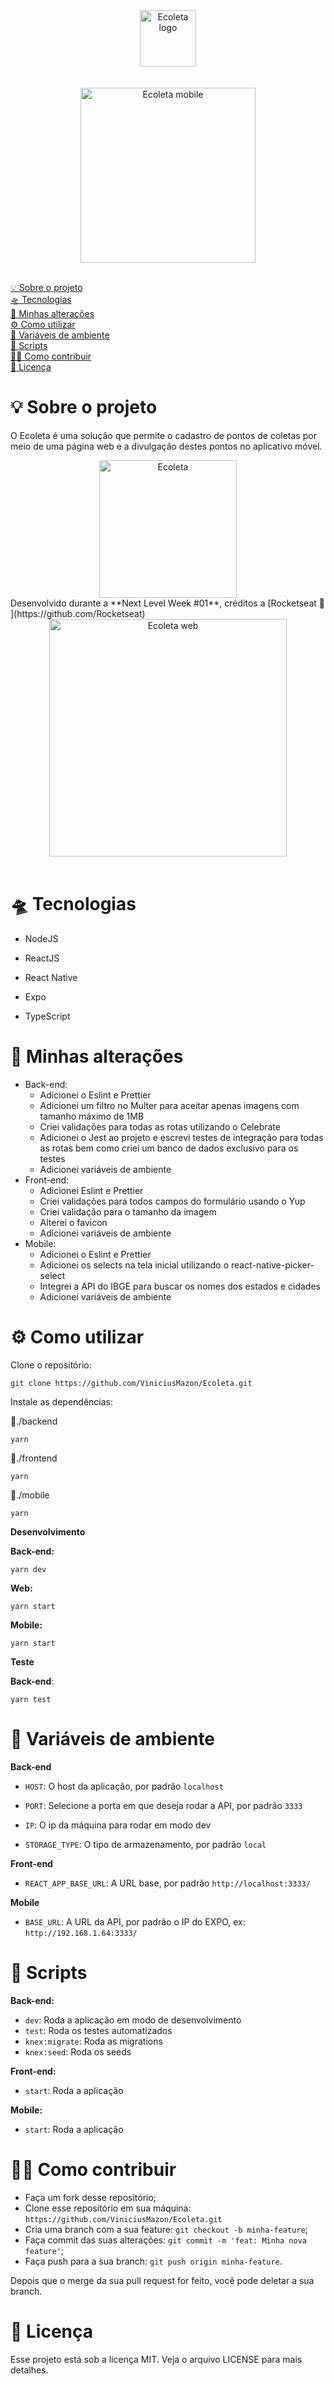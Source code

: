<div align="center">
	<img src="readme/logo.svg" alt="Ecoleta logo" height="90">
</div>
<br/>
<br/>
<div align="center">
  <img src="readme/mobile.gif" alt="Ecoleta mobile" height="280">
  <br/>
  <br/>
</div>




<p>
  <a href="#-sobre-o-projeto">💡 Sobre o projeto</a>
  <br/>
  <a href="#-tecnologias">🛸 Tecnologias</a>
   <br/>
  <a href="#-minhas-alterações">🧪 Minhas alterações</a>
   <br/>
  <a href="#-como-utilizar">⚙️ Como utilizar</a>
   <br/>
  <a href="#-variáveis-de-ambiente">🧩 Variáveis de ambiente</a>
   <br/>
  <a href="#-scripts">🤖 Scripts</a>
   <br/>
  <a href="#-como-contribuir">🖖🏻 Como contribuir</a>
   <br/>
  <a href="#-licença">📝 Licença</a>
</p>




# 💡 Sobre o projeto



O Ecoleta é uma solução que permite o cadastro de pontos de coletas por meio de uma página web e a divulgação destes pontos no aplicativo móvel.

<div align="center">
	<img src="readme/home-background.svg" alt="Ecoleta" height="220">
</div>
Desenvolvido durante a **Next Level Week #01**, créditos a [Rocketseat 🚀
](https://github.com/Rocketseat)

<div align="center">
  <img src="readme/web.gif" alt="Ecoleta web" height="380">
  </br>
  </br>
</div>


# 🛸 Tecnologias

* NodeJS

* ReactJS

* React Native

* Expo

* TypeScript

  

# 🧪 Minhas alterações

- Back-end:
  - Adicionei o Eslint e Prettier
  - Adicionei um filtro no Multer para aceitar apenas imagens com tamanho máximo de 1MB
  - Criei validações para todas as rotas utilizando o Celebrate
  - Adicionei o Jest ao projeto e escrevi testes de integração para todas as rotas bem como criei um banco de dados exclusivo para os testes
  - Adicionei variáveis de ambiente
- Front-end:
  - Adicionei Eslint e Prettier
  - Criei validações para todos campos do formulário usando o Yup
  - Criei validação para o tamanho da imagem
  - Alterei o favicon
  - Adicionei variáveis de ambiente
- Mobile:
  - Adicionei o Eslint e Prettier
  - Adicionei os selects na tela inicial utilizando o react-native-picker-select
  - Integrei a API do IBGE para buscar os nomes dos estados e cidades
  - Adicionei variáveis de ambiente




# ⚙️ Como utilizar

Clone o repositório:

```
git clone https://github.com/ViniciusMazon/Ecoleta.git
```

Instale as dependências:

📁./backend

```
yarn
```
📁./frontend

```
yarn
```
📁./mobile

```
yarn
```



**Desenvolvimento**

**Back-end:**

```
yarn dev
```

**Web:**

```
yarn start
```

**Mobile:**

```
yarn start
```



 **Teste**

**Back-end**:

```
yarn test
```



# 🧩 Variáveis de ambiente

**Back-end**

- `HOST`: O host da aplicação, por padrão `localhost`

- `PORT`: Selecione a porta em que deseja rodar a API, por padrão `3333`

- `IP`: O ip da máquina para rodar em modo dev

- `STORAGE_TYPE`: O tipo de armazenamento, por padrão `local`

**Front-end**

* `REACT_APP_BASE_URL`: A URL base, por padrão `http://localhost:3333/`

**Mobile**

* `BASE_URL`: A URL da API, por padrão o IP do EXPO, ex: `http://192.168.1.64:3333/`

  

# 🤖 Scripts

**Back-end:**

- `dev`: Roda a aplicação em modo de desenvolvimento
- `test`: Roda os testes automatizados
- `knex:migrate`: Roda as migrations
- `knex:seed`: Roda os seeds

**Front-end:**

- `start`: Roda a aplicação

**Mobile:**

- `start`: Roda a aplicação



# 🖖🏻 Como contribuir

- Faça um fork desse repositório;
- Clone esse repositório em sua máquina: `https://github.com/ViniciusMazon/Ecoleta.git`
- Cria uma branch com a sua feature: `git checkout -b minha-feature`;
- Faça commit das suas alterações: `git commit -m 'feat: Minha nova feature'`;
- Faça push para a sua branch: `git push origin minha-feature`.

Depois que o merge da sua pull request for feito, você pode deletar a sua branch.



# 📝 Licença

Esse projeto está sob a licença MIT. Veja o arquivo LICENSE para mais detalhes.

